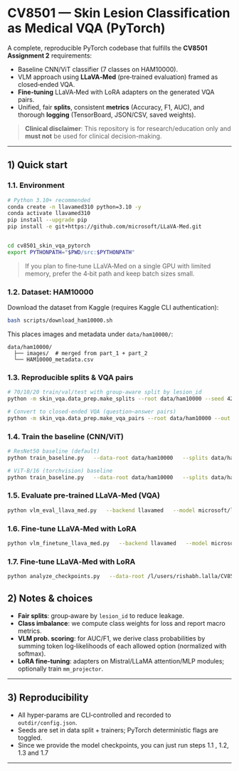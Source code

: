 # CV8501 — Skin Lesion Classification as Medical VQA (PyTorch)

A complete, reproducible PyTorch codebase that fulfills the **CV8501 Assignment 2** requirements:
- Baseline CNN/ViT classifier (7 classes on HAM10000).  
- VLM approach using **LLaVA‑Med** (pre‑trained evaluation) framed as closed‑ended VQA.  
- **Fine‑tuning** LLaVA‑Med with LoRA adapters on the generated VQA pairs.  
- Unified, fair **splits**, consistent **metrics** (Accuracy, F1, AUC), and thorough **logging** (TensorBoard, JSON/CSV, saved weights).

> **Clinical disclaimer**: This repository is for research/education only and **must not** be used for clinical decision-making.

---

## 1) Quick start

### 1.1. Environment

```bash
# Python 3.10+ recommended
conda create -n llavamed310 python=3.10 -y
conda activate llavamed310
pip install --upgrade pip
pip install -e git+https://github.com/microsoft/LLaVA-Med.git


cd cv8501_skin_vqa_pytorch
export PYTHONPATH="$PWD/src:$PYTHONPATH"

```

> If you plan to fine‑tune LLaVA‑Med on a single GPU with limited memory, prefer the 4‑bit path and keep batch sizes small.

### 1.2. Dataset: HAM10000

Download the dataset from Kaggle (requires Kaggle CLI authentication):

```bash
bash scripts/download_ham10000.sh
```

This places images and metadata under `data/ham10000/`:
```
data/ham10000/
  ├── images/  # merged from part_1 + part_2
  └── HAM10000_metadata.csv
```

### 1.3. Reproducible splits & VQA pairs

```bash
# 70/10/20 train/val/test with group-aware split by lesion_id
python -m skin_vqa.data_prep.make_splits --root data/ham10000 --seed 42

# Convert to closed-ended VQA (question–answer pairs)
python -m skin_vqa.data_prep.make_vqa_pairs --root data/ham10000 --out data/vqa_pairs
```

### 1.4. Train the **baseline** (CNN/ViT)

```bash
# ResNet50 baseline (default)
python train_baseline.py   --data-root data/ham10000   --splits data/ham10000/splits   --arch resnet50   --epochs 25 --batch-size 32   --outdir outputs/baseline_resnet50

# ViT-B/16 (torchvision) baseline
python train_baseline.py   --data-root data/ham10000   --splits data/ham10000/splits   --arch vit_b_16   --epochs 25 --batch-size 32   --outdir outputs/baseline_vit_b16
```

### 1.5. Evaluate **pre‑trained LLaVA‑Med** (VQA)

```bash
python vlm_eval_llava_med.py   --backend llavamed   --model microsoft/llava-med-v1.5-mistral-7b   --vqa-root data/vqa_pairs --split test   --outdir outputs/vlm_pretrained_med --precision fp16
```

### 1.6. **Fine‑tune** LLaVA‑Med with LoRA



```bash
python vlm_finetune_llava_med.py   --backend llavamed   --model microsoft/llava-med-v1.5-mistral-7b   --vqa-root data/vqa_pairs   --train-split train --val-split val   --epochs 1 --batch-size 1 --grad-accum 16   --lr 2e-4 --precision fp16   --outdir outputs/vlm_finetune_lora_med
```

### 1.7. **Fine‑tune** LLaVA‑Med with LoRA



```bash
python analyze_checkpoints.py   --data-root /l/users/rishabh.lalla/CV8501_Ag2/cv8501_skin_vqa_pytorch/data/ham10000   --splits /l/users/rishabh.lalla/CV8501_Ag2/cv8501_skin_vqa_pytorch/data/ham10000/splits   --baseline-checkpoint /l/users/rishabh.lalla/CV8501_Ag2/cv8501_skin_vqa_pytorch/outputs/baseline_resnet50/checkpoints/best.pt   --baseline-arch resnet50   --vlm-pretrained-id microsoft/llava-med-v1.5-mistral-7b   --vlm-lora-path /l/users/rishabh.lalla/CV8501_Ag2/cv8501_skin_vqa_pytorch/outputs/vlm_finetune_lora_med_2epochs/checkpoints/adapter_model   --outdir analyses/skin_vqa   --batch-size 32 --num-workers 4 --device cuda   --eval-splits train,val,test   --vlm-precision fp16   --verbose 2   --baseline-strict
```


## 2) Notes & choices

- **Fair splits**: group‑aware by `lesion_id` to reduce leakage.  
- **Class imbalance**: we compute class weights for loss and report macro metrics.  
- **VLM prob. scoring**: for AUC/F1, we derive class probabilities by summing token log‑likelihoods of each allowed option (normalized with softmax).  
- **LoRA fine‑tuning**: adapters on Mistral/LLaMA attention/MLP modules; optionally train `mm_projector`.  


---

## 3) Reproducibility

- All hyper‑params are CLI‑controlled and recorded to `outdir/config.json`.
- Seeds are set in data split + trainers; PyTorch deterministic flags are toggled.
- Since we provide the model checkpoints, you can just run steps 1.1 , 1.2, 1.3 and 1.7

---


